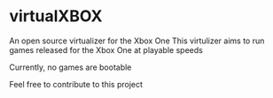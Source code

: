 # virtualXBOX
An open source virtualizer for the Xbox One
This virtulizer aims to run games released for the Xbox One at playable speeds

Currently, no games are bootable

Feel free to contribute to this project
